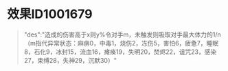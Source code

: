 # 效果ID1001679
> "des":"造成的伤害高于x则y%令对手m，未触发则吸取对手最大体力的1/n （m指代异常状态：麻痹0，中毒1，烧伤2，冻伤5，害怕6，疲惫7，睡眠8，石化9，冰封15，流血16，瘫痪19，失明20，焚烬22，诅咒23，感染27，束缚28，失神29，沉默30）"
